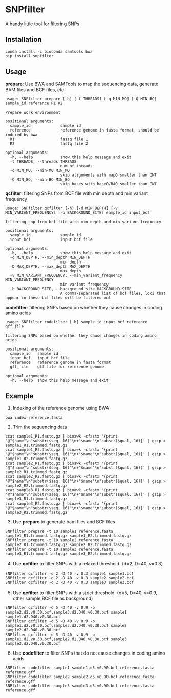# SNPfilter
A handy little tool for filtering SNPs

## Installation
```
conda install -c bioconda samtools bwa
pip install snpfilter
```

## Usage

**prepare**: Use BWA and SAMTools to map the sequencing data, generate BAM files and BCF files, etc.

```
usage: SNPfilter prepare [-h] [-t THREADS] [-q MIN_MQ] [-Q MIN_BQ] sample_id reference R1 R2

Prepare work environment

positional arguments:
  sample_id             sample id
  reference             reference genome in fasta format, should be indexed by bwa
  R1                    fastq file 1
  R2                    fastq file 2

optional arguments:
  -h, --help            show this help message and exit
  -t THREADS, --threads THREADS
                        num of threads
  -q MIN_MQ, --min-MQ MIN_MQ
                        skip alignments with mapQ smaller than INT
  -Q MIN_BQ, --min-BQ MIN_BQ
                        skip bases with baseQ/BAQ smaller than INT
```

**qcfilter**: filtering SNPs from BCF file with min depth and min variant frequency

```
usage: SNPfilter qcfilter [-h] [-d MIN_DEPTH] [-v MIN_VARIANT_FREQUENCY] [-b BACKGROUND_SITE] sample_id input_bcf

filtering snp from bcf file with min depth and min variant frequency

positional arguments:
  sample_id             sample id
  input_bcf             input bcf file

optional arguments:
  -h, --help            show this help message and exit
  -d MIN_DEPTH, --min_depth MIN_DEPTH
                        min depth
  -D MAX_DEPTH, --max_depth MAX_DEPTH
                        max depth                        
  -v MIN_VARIANT_FREQUENCY, --min_variant_frequency MIN_VARIANT_FREQUENCY
                        min variant frequency
  -b BACKGROUND_SITE, --background_site BACKGROUND_SITE
                        A comma-separated list of bcf files, loci that appear in these bcf files will be filtered out
```

**codefilter**: filtering SNPs based on whether they cause changes in coding amino acids

```
usage: SNPfilter codefilter [-h] sample_id input_bcf reference gff_file

filtering SNPs based on whether they cause changes in coding amino acids

positional arguments:
  sample_id   sample id
  input_bcf   input bcf file
  reference   reference genome in fasta format
  gff_file    gff file for reference genome

optional arguments:
  -h, --help  show this help message and exit
```

## Example
1. Indexing of the reference genome using BWA
```
bwa index reference.fasta
```

2. Trim the sequencing data 
```
zcat sample1_R1.fastq.gz | bioawk -cfastx '{print "@"$name"\n"substr($seq, 16)"\n+"$name"\n"substr($qual, 16)}' | gzip > sample1_R1.trimmed.fastq.gz
zcat sample1_R2.fastq.gz | bioawk -cfastx '{print "@"$name"\n"substr($seq, 16)"\n+"$name"\n"substr($qual, 16)}' | gzip > sample1_R2.trimmed.fastq.gz
zcat sample2_R1.fastq.gz | bioawk -cfastx '{print "@"$name"\n"substr($seq, 16)"\n+"$name"\n"substr($qual, 16)}' | gzip > sample2_R1.trimmed.fastq.gz
zcat sample2_R2.fastq.gz | bioawk -cfastx '{print "@"$name"\n"substr($seq, 16)"\n+"$name"\n"substr($qual, 16)}' | gzip > sample2_R2.trimmed.fastq.gz
zcat sample3_R1.fastq.gz | bioawk -cfastx '{print "@"$name"\n"substr($seq, 16)"\n+"$name"\n"substr($qual, 16)}' | gzip > sample3_R1.trimmed.fastq.gz
zcat sample3_R2.fastq.gz | bioawk -cfastx '{print "@"$name"\n"substr($seq, 16)"\n+"$name"\n"substr($qual, 16)}' | gzip > sample3_R2.trimmed.fastq.gz
```

3. Use **prepare** to generate bam files and BCF files
```
SNPfilter prepare -t 10 sample1 reference.fasta sample1_R1.trimmed.fastq.gz sample1_R2.trimmed.fastq.gz
SNPfilter prepare -t 10 sample2 reference.fasta sample2_R1.trimmed.fastq.gz sample2_R2.trimmed.fastq.gz
SNPfilter prepare -t 10 sample3 reference.fasta sample3_R1.trimmed.fastq.gz sample3_R2.trimmed.fastq.gz
```

4. Use **qcfilter** to filter SNPs with a relaxed threshold（d=2, D=40, v=0.3）
```
SNPfilter qcfilter -d 2 -D 40 -v 0.3 sample1 sample1.bcf
SNPfilter qcfilter -d 2 -D 40 -v 0.3 sample2 sample2.bcf
SNPfilter qcfilter -d 2 -D 40 -v 0.3 sample3 sample3.bcf
```

5. Use **qcfilter** to filter SNPs with a strict threshold（d=5, D=40, v=0.9, other sample BCF file as background)
```
SNPfilter qcfilter -d 5 -D 40 -v 0.9 -b sample2.d2.v0.30.bcf,sample3.d2.D40.v0.30.bcf sample1 sample1.d2.D40.v0.30.bcf
SNPfilter qcfilter -d 5 -D 40 -v 0.9 -b sample1.d2.v0.30.bcf,sample3.d2.D40.v0.30.bcf sample2 sample2.d2.D40.v0.30.bcf
SNPfilter qcfilter -d 5 -D 40 -v 0.9 -b sample1.d2.v0.30.bcf,sample2.d2.D40.v0.30.bcf sample3 sample3.d2.D40.v0.30.bcf
```

6. Use **codefilter** to filter SNPs that do not cause changes in coding amino acids
```
SNPfilter codefilter sample1 sample1.d5.v0.90.bcf reference.fasta reference.gff
SNPfilter codefilter sample2 sample2.d5.v0.90.bcf reference.fasta reference.gff
SNPfilter codefilter sample3 sample3.d5.v0.90.bcf reference.fasta reference.gff
```
